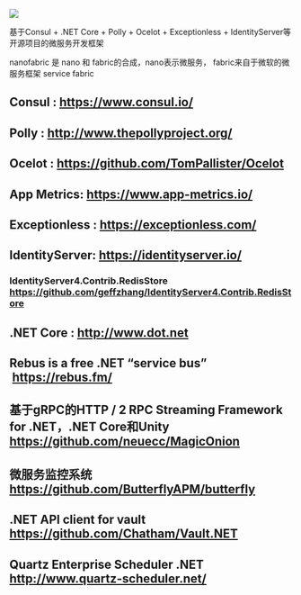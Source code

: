 [<img src="https://nanofabric.visualstudio.com/_apis/public/build/definitions/513c9929-3dab-4c44-8a43-588bdb7d2441/1/badge">](https://nanofabric.visualstudio.com/_apis/public/build/definitions/513c9929-3dab-4c44-8a43-588bdb7d2441/1/badge)


基于Consul + .NET Core + Polly + Ocelot + Exceptionless + IdentityServer等开源项目的微服务开发框架

nanofabric 是 nano 和 fabric的合成，nano表示微服务， fabric来自于微软的微服务框架 service fabric

## Consul : https://www.consul.io/ 
##  Polly  : http://www.thepollyproject.org/ 
##  Ocelot : https://github.com/TomPallister/Ocelot 
##  App Metrics: https://www.app-metrics.io/
##  Exceptionless : https://exceptionless.com/ 
##  IdentityServer: https://identityserver.io/ 
### IdentityServer4.Contrib.RedisStore https://github.com/geffzhang/IdentityServer4.Contrib.RedisStore
##  .NET Core : http://www.dot.net 
## Rebus is a free .NET “service bus”  https://rebus.fm/
## 基于gRPC的HTTP / 2 RPC Streaming Framework for .NET，.NET Core和Unity https://github.com/neuecc/MagicOnion
## 微服务监控系统 https://github.com/ButterflyAPM/butterfly
## .NET API client for vault https://github.com/Chatham/Vault.NET 
## Quartz Enterprise Scheduler .NET http://www.quartz-scheduler.net/
